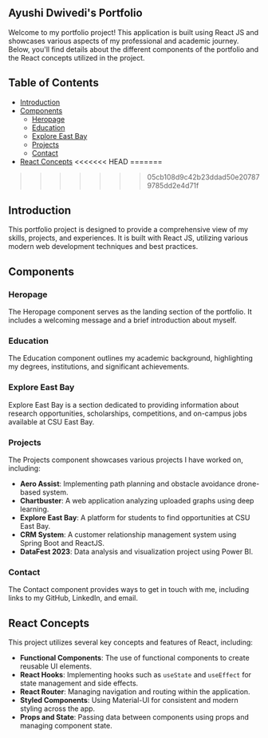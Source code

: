 ## Ayushi Dwivedi's Portfolio

Welcome to my portfolio project! This application is built using React JS and showcases various aspects of my professional and academic journey. Below, you'll find details about the different components of the portfolio and the React concepts utilized in the project.

## Table of Contents

- [Introduction](#introduction)
- [Components](#components)
  - [Heropage](#heropage)
  - [Education](#education)
  - [Explore East Bay](#explore-east-bay)
  - [Projects](#projects)
  - [Contact](#contact)
- [React Concepts](#react-concepts)
<<<<<<< HEAD
=======

>>>>>>> 05cb108d9c42b23ddad50e207879785dd2e4d71f

## Introduction

This portfolio project is designed to provide a comprehensive view of my skills, projects, and experiences. It is built with React JS, utilizing various modern web development techniques and best practices.

## Components

### Heropage

The Heropage component serves as the landing section of the portfolio. It includes a welcoming message and a brief introduction about myself.

### Education

The Education component outlines my academic background, highlighting my degrees, institutions, and significant achievements.

### Explore East Bay

Explore East Bay is a section dedicated to providing information about research opportunities, scholarships, competitions, and on-campus jobs available at CSU East Bay.

### Projects

The Projects component showcases various projects I have worked on, including:
- **Aero Assist**: Implementing path planning and obstacle avoidance drone-based system.
- **Chartbuster**: A web application analyzing uploaded graphs using deep learning.
- **Explore East Bay**: A platform for students to find opportunities at CSU East Bay.
- **CRM System**: A customer relationship management system using Spring Boot and ReactJS.
- **DataFest 2023**: Data analysis and visualization project using Power BI.

### Contact

The Contact component provides ways to get in touch with me, including links to my GitHub, LinkedIn, and email.

## React Concepts

This project utilizes several key concepts and features of React, including:
- **Functional Components**: The use of functional components to create reusable UI elements.
- **React Hooks**: Implementing hooks such as `useState` and `useEffect` for state management and side effects.
- **React Router**: Managing navigation and routing within the application.
- **Styled Components**: Using Material-UI for consistent and modern styling across the app.
- **Props and State**: Passing data between components using props and managing component state.
